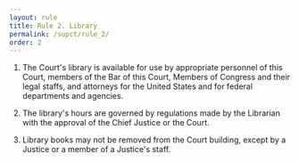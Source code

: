 ```yaml
---
layout: rule
title: Rule 2. Library
permalink: /supct/rule_2/
order: 2
---
```


1. The Court's library is available for use by appropriate personnel of this Court, members of the Bar of this Court, Members of Congress and their legal staffs, and attorneys for the United States and for federal departments and agencies.

2. The library's hours are governed by regulations made by the Librarian with the approval of the Chief Justice or the Court.

3. Library books may not be removed from the Court building, except by a Justice or a member of a Justice's staff.
